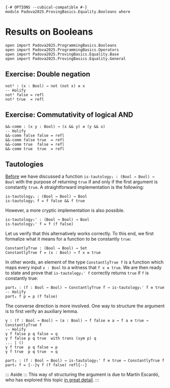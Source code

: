 ```
{-# OPTIONS --cubical-compatible #-}
module Padova2025.ProvingBasics.Equality.Booleans where
```

# Results on Booleans

```
open import Padova2025.ProgrammingBasics.Booleans
open import Padova2025.ProgrammingBasics.Operators
open import Padova2025.ProvingBasics.Equality.Base
open import Padova2025.ProvingBasics.Equality.General
```


## Exercise: Double negation

```
not² : (x : Bool) → not (not x) ≡ x
-- Holify
not² false = refl
not² true  = refl
```


## Exercise: Commutativity of logical AND

```
&&-comm : (x y : Bool) → (x && y) ≡ (y && x)
-- Holify
&&-comm false false = refl
&&-comm false true  = refl
&&-comm true  false = refl
&&-comm true  true  = refl
```


## Tautologies

[Before](Padova2025.ProgrammingBasics.HigherOrder.html) we have
discussed a function `is-tautology₁ : (Bool → Bool) → Bool` with the
purpose of returning `true` if and only if the first argument is
constantly `true`. A straightforward implementation is the following:

```code
is-tautology₁ : (Bool → Bool) → Bool
is-tautology₁ f = f false && f true
```

However, a more cryptic implementation is also possible.

```
is-tautology₁' : (Bool → Bool) → Bool
is-tautology₁' f = f (f false)
```

Let us verify that this alternatively works correctly. To this end,
we first formalize what it means for a function to be constantly
`true`:

```
ConstantlyTrue : (Bool → Bool) → Set
ConstantlyTrue f = (x : Bool) → f x ≡ true
```

In other words, an element of the type `ConstantlyTrue f` is a
function which maps every input `x : Bool` to a witness that `f x ≡ true`.
We are then ready to state and prove that `is-tautology₁' f` correctly
returns `true` if `f` is constantly true:

```
part₁ : (f : Bool → Bool) → ConstantlyTrue f → is-tautology₁' f ≡ true
-- Holify
part₁ f p = p (f false)
```

The converse direction is more involved. One way to structure the
argument is to first verify an auxiliary lemma.

```
γ : (f : Bool → Bool) → (a : Bool) → f false ≡ a → f a ≡ true → ConstantlyTrue f
-- Holify
γ f false p q false = q
γ f false p q true  with trans (sym p) q
... | ()
γ f true  p q false = p
γ f true  p q true  = q
```

```
part₂ : (f : Bool → Bool) → is-tautology₁' f ≡ true → ConstantlyTrue f
part₂ f = {--}γ f (f false) refl{--}
```

::: Aside :::
This way of structuring the argument is due to Martín Escardó, who has explored this topic
[in great detail](https://martinescardo.github.io/TypeTopology/Various.RootsOfBooleanFunctions.html).
:::
